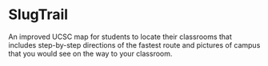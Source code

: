 # SlugTrail
An improved UCSC map for students to locate their classrooms that includes step-by-step directions of the fastest route
and pictures of campus that you would see on the way to your classroom. 
